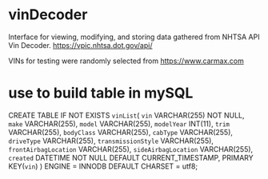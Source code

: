 # vinDecoder
Interface for viewing, modifying, and storing data gathered from NHTSA API Vin Decoder.
https://vpic.nhtsa.dot.gov/api/

VINs for testing were randomly selected from https://www.carmax.com

# use to build table in mySQL
 CREATE TABLE IF NOT EXISTS `vinList`(
     `vin` VARCHAR(255) NOT NULL, 
     `make` VARCHAR(255), 
     `model` VARCHAR(255), 
     `modelYear` INT(11), 
     `trim` VARCHAR(255), 
     `bodyClass` VARCHAR(255), 
     `cabType` VARCHAR(255), 
     `driveType` VARCHAR(255), 
     `transmissionStyle` VARCHAR(255), 
     `frontAirbagLocation` VARCHAR(255), 
     `sideAirbagLocation` VARCHAR(255), 
     `created` DATETIME NOT NULL DEFAULT CURRENT_TIMESTAMP, 
     PRIMARY KEY(`vin`) 
     ) ENGINE = INNODB DEFAULT CHARSET = utf8; 